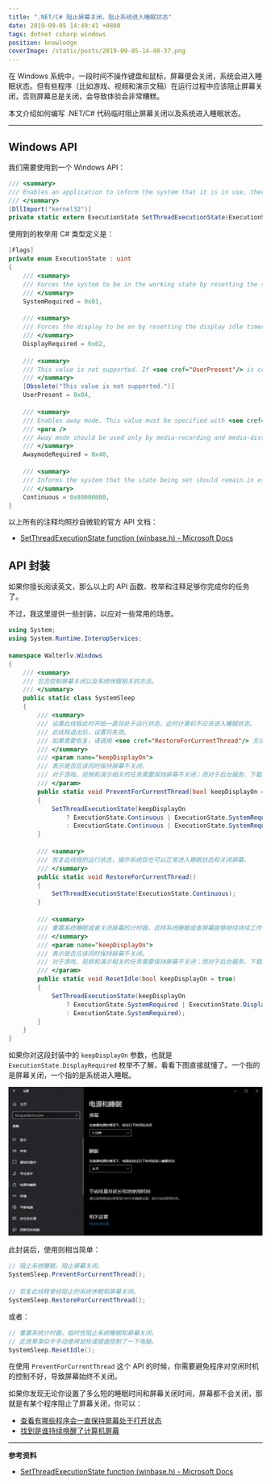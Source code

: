 ```yaml
---
title: ".NET/C# 阻止屏幕关闭，阻止系统进入睡眠状态"
date: 2019-09-05 14:49:41 +0800
tags: dotnet csharp windows
position: knowledge
coverImage: /static/posts/2019-09-05-14-48-37.png
---
```


在 Windows 系统中，一段时间不操作键盘和鼠标，屏幕便会关闭，系统会进入睡眠状态。但有些程序（比如游戏、视频和演示文稿）在运行过程中应该阻止屏幕关闭，否则屏幕总是关闭，会导致体验会非常糟糕。

本文介绍如何编写 .NET/C# 代码临时阻止屏幕关闭以及系统进入睡眠状态。

---

<div id="toc"></div>

## Windows API

我们需要使用到一个 Windows API：

```csharp
/// <summary>
/// Enables an application to inform the system that it is in use, thereby preventing the system from entering sleep or turning off the display while the application is running.
/// </summary>
[DllImport("kernel32")]
private static extern ExecutionState SetThreadExecutionState(ExecutionState esFlags);
```

使用到的枚举用 C# 类型定义是：

```csharp
[Flags]
private enum ExecutionState : uint
{
    /// <summary>
    /// Forces the system to be in the working state by resetting the system idle timer.
    /// </summary>
    SystemRequired = 0x01,

    /// <summary>
    /// Forces the display to be on by resetting the display idle timer.
    /// </summary>
    DisplayRequired = 0x02,

    /// <summary>
    /// This value is not supported. If <see cref="UserPresent"/> is combined with other esFlags values, the call will fail and none of the specified states will be set.
    /// </summary>
    [Obsolete("This value is not supported.")]
    UserPresent = 0x04,

    /// <summary>
    /// Enables away mode. This value must be specified with <see cref="Continuous"/>.
    /// <para />
    /// Away mode should be used only by media-recording and media-distribution applications that must perform critical background processing on desktop computers while the computer appears to be sleeping.
    /// </summary>
    AwaymodeRequired = 0x40,

    /// <summary>
    /// Informs the system that the state being set should remain in effect until the next call that uses <see cref="Continuous"/> and one of the other state flags is cleared.
    /// </summary>
    Continuous = 0x80000000,
}
```

以上所有的注释均照抄自微软的官方 API 文档：

- [SetThreadExecutionState function (winbase.h) - Microsoft Docs](https://docs.microsoft.com/en-us/windows/win32/api/winbase/nf-winbase-setthreadexecutionstate)

## API 封装

如果你擅长阅读英文，那么以上的 API 函数、枚举和注释足够你完成你的任务了。

不过，我这里提供一些封装，以应对一些常用的场景。

```csharp
using System;
using System.Runtime.InteropServices;

namespace Walterlv.Windows
{
    /// <summary>
    /// 包含控制屏幕关闭以及系统休眠相关的方法。
    /// </summary>
    public static class SystemSleep
    {
        /// <summary>
        /// 设置此线程此时开始一直将处于运行状态，此时计算机不应该进入睡眠状态。
        /// 此线程退出后，设置将失效。
        /// 如果需要恢复，请调用 <see cref="RestoreForCurrentThread"/> 方法。
        /// </summary>
        /// <param name="keepDisplayOn">
        /// 表示是否应该同时保持屏幕不关闭。
        /// 对于游戏、视频和演示相关的任务需要保持屏幕不关闭；而对于后台服务、下载和监控等任务则不需要。
        /// </param>
        public static void PreventForCurrentThread(bool keepDisplayOn = true)
        {
            SetThreadExecutionState(keepDisplayOn
                ? ExecutionState.Continuous | ExecutionState.SystemRequired | ExecutionState.DisplayRequired
                : ExecutionState.Continuous | ExecutionState.SystemRequired);
        }

        /// <summary>
        /// 恢复此线程的运行状态，操作系统现在可以正常进入睡眠状态和关闭屏幕。
        /// </summary>
        public static void RestoreForCurrentThread()
        {
            SetThreadExecutionState(ExecutionState.Continuous);
        }

        /// <summary>
        /// 重置系统睡眠或者关闭屏幕的计时器，这样系统睡眠或者屏幕能够继续持续工作设定的超时时间。
        /// </summary>
        /// <param name="keepDisplayOn">
        /// 表示是否应该同时保持屏幕不关闭。
        /// 对于游戏、视频和演示相关的任务需要保持屏幕不关闭；而对于后台服务、下载和监控等任务则不需要。
        /// </param>
        public static void ResetIdle(bool keepDisplayOn = true)
        {
            SetThreadExecutionState(keepDisplayOn
                ? ExecutionState.SystemRequired | ExecutionState.DisplayRequired
                : ExecutionState.SystemRequired);
        }
    }
}
```

如果你对这段封装中的 `keepDisplayOn` 参数，也就是 `ExecutionState.DisplayRequired` 枚举不了解，看看下图直接就懂了。一个指的是屏幕关闭，一个指的是系统进入睡眠。

![电源和睡眠](/static/posts/2019-09-05-14-48-37.png)

此封装后，使用则相当简单：

```csharp
// 阻止系统睡眠，阻止屏幕关闭。
SystemSleep.PreventForCurrentThread();

// 恢复此线程曾经阻止的系统休眠和屏幕关闭。
SystemSleep.RestoreForCurrentThread();
```

或者：

```csharp
// 重置系统计时器，临时性阻止系统睡眠和屏幕关闭。
// 此效果类似于手动使用鼠标或键盘控制了一下电脑。
SystemSleep.ResetIdle();
```

在使用 `PreventForCurrentThread` 这个 API 的时候，你需要避免程序对空闲时机的控制不好，导致屏幕始终不关闭。

如果你发现无论你设置了多么短的睡眠时间和屏幕关闭时间，屏幕都不会关闭，那就是有某个程序阻止了屏幕关闭，你可以：

- [查看有哪些程序会一直保持屏幕处于打开状态](/post/find-out-the-reason-that-wakes-the-pc-up)
- [找到是谁持续唤醒了计算机屏幕](/post/find-out-the-reason-that-wakes-the-pc-up)

---

**参考资料**

- [SetThreadExecutionState function (winbase.h) - Microsoft Docs](https://docs.microsoft.com/en-us/windows/win32/api/winbase/nf-winbase-setthreadexecutionstate)

